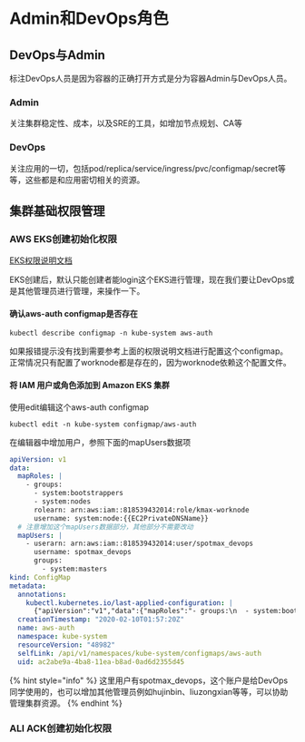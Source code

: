 # Admin和DevOps角色

## DevOps与Admin

标注DevOps人员是因为容器的正确打开方式是分为容器Admin与DevOps人员。

### Admin

关注集群稳定性、成本，以及SRE的工具，如增加节点规划、CA等

### DevOps

关注应用的一切，包括pod/replica/service/ingress/pvc/configmap/secret等等，这些都是和应用密切相关的资源。

## 集群基础权限管理

### AWS EKS创建初始化权限

[EKS权限说明文档](https://docs.aws.amazon.com/zh_cn/eks/latest/userguide/add-user-role.html)

EKS创建后，默认只能创建者能login这个EKS进行管理，现在我们要让DevOps或是其他管理员进行管理，来操作一下。

#### 确认aws-auth configmap是否存在

```
kubectl describe configmap -n kube-system aws-auth
```

如果报错提示没有找到需要参考上面的权限说明文档进行配置这个configmap。正常情况只有配置了worknode都是存在的，因为worknode依赖这个配置文件。

#### **将 IAM 用户或角色添加到 Amazon EKS 集群**

使用edit编辑这个aws-auth configmap

```
kubectl edit -n kube-system configmap/aws-auth
```

在编辑器中增加用户，参照下面的mapUsers数据项

```yaml
apiVersion: v1
data:
  mapRoles: |
    - groups:
      - system:bootstrappers
      - system:nodes
      rolearn: arn:aws:iam::818539432014:role/kmax-worknode
      username: system:node:{{EC2PrivateDNSName}}
  # 注意增加这个mapUsers数据部分，其他部分不需要改动
  mapUsers: |
    - userarn: arn:aws:iam::818539432014:user/spotmax_devops
      username: spotmax_devops
      groups:
        - system:masters
kind: ConfigMap
metadata:
  annotations:
    kubectl.kubernetes.io/last-applied-configuration: |
      {"apiVersion":"v1","data":{"mapRoles":"- groups:\n  - system:bootstrappers\n  - system:nodes\n  rolearn: arn:aws:iam::818539432014:role/kmax-worknode\n  username: system:node:{{EC2PrivateDNSName}}\n","mapUsers":"- userarn: arn:aws:iam::818539432014:user/spotmax_devops\n  username: spotmax_devops\n  groups:\n    - system:masters\n"},"kind":"ConfigMap","metadata":{"annotations":{},"name":"aws-auth","namespace":"kube-system"}}
  creationTimestamp: "2020-02-10T01:57:20Z"
  name: aws-auth
  namespace: kube-system
  resourceVersion: "48982"
  selfLink: /api/v1/namespaces/kube-system/configmaps/aws-auth
  uid: ac2abe9a-4ba8-11ea-b8ad-0ad6d2355d45
```

{% hint style="info" %}
这里用户有spotmax_devops，这个账户是给DevOps同学使用的，也可以增加其他管理员例如hujinbin、liuzongxian等等，可以协助管理集群资源。
{% endhint %}

### ALI ACK创建初始化权限
